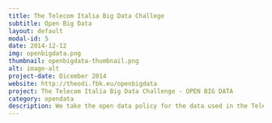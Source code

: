 ```yaml
---
title: The Telecom Italia Big Data Challege 
subtitle: Open Big Data
layout: default
modal-id: 5
date: 2014-12-12
img: openbigdata.png
thumbnail: openbigdata-thumbnail.png
alt: image-alt
project-date: Dicember 2014
website: http://theodi.fbk.eu/openbigdata
project: The Telecom Italia Big Data Challenge - OPEN BIG DATA
category: opendata
description: We take the open data policy for the data used in the Telecom Italia Big Data Challenge
---
```

